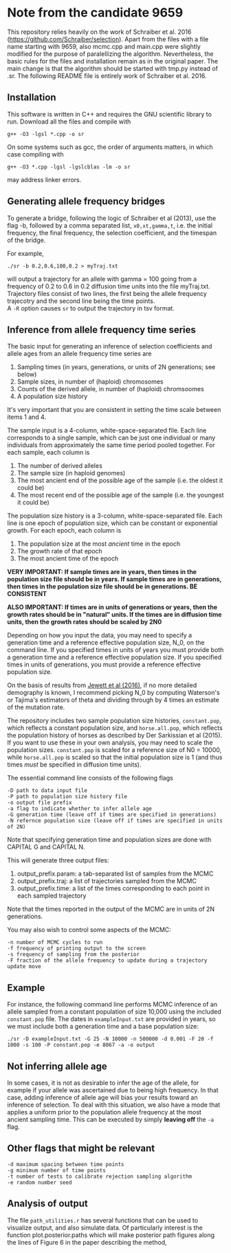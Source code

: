 # Note from the candidate 9659
This repository relies heavily on the work of Schraiber et al. 2016 (https://github.com/Schraiber/selection). Apart from the files with a file name starting with 9659, also mcmc.cpp and main.cpp were slightly modified for the purpose of paralellizing the algorithm. Nevertheless, the basic rules for the files and installation remain as in the original paper. The main change is that the algorithm should be started with tmp.py instead of .sr. The following README file is entirely work of Schraiber et al. 2016.

## Installation

This software is written in C++ and requires the GNU scientific library to run. Download all the files and compile with

```
g++ -O3 -lgsl *.cpp -o sr
```
On some systems such as gcc, the order of arguments matters, in which case
compiling with
```
g++ -O3 *.cpp -lgsl -lgslcblas -lm -o sr
```
may address linker errors.

## Generating allele frequency bridges

To generate a bridge, following the logic of Schraiber et al (2013), use the flag -b, followed by a comma separated list,
`x0,xt,gamma,t`, i.e. the initial frequency, the final frequency, the selection coefficient, and the timespan of the bridge.

For example,

```
./sr -b 0.2,0.6,100,0.2 > myTraj.txt
```

will output a trajectory for an allele with gamma = 100 going from a frequency of 0.2 to 0.6 in 0.2 diffusion time units into the file myTraj.txt. Trajectory files consist of two lines, the first being the allele frequency trajecotry and the second line being the time points.  
A `-R` option causes `sr` to output the trajectory in tsv format.

## Inference from allele frequency time series

The basic input for generating an inference of selection coefficients and allele ages from an allele frequency time series are

1. Sampling times (in years, generations, or units of 2N generations; see below)
2. Sample sizes, in number of (haploid) chromosomes
3. Counts of the derived allele, in number of (haploid) chromsoomes
4. A population size history

It's very important that you are consistent in setting the time scale between items 1 and 4. 

The sample input is a 4-column, white-space-separated file. Each line corresponds to a single sample, which can be just one individual or many individuals from approximately the same time period pooled together. For each sample, each column is

1. The number of derived alleles
2. The sample size (in haploid genomes)
3. The most ancient end of the possible age of the sample (i.e. the oldest it could be)
4. The most recent end of the possible age of the sample (i.e. the youngest it could be)

The population size history is a 3-column, white-space-separated file. Each line is one epoch of population size, which can be constant or exponential growth. For each epoch, each column is

1. The population size at the most *ancient* time in the epoch
2. The growth rate of that epoch
3. The most ancient time of the epoch

**VERY IMPORTANT: If sample times are in years, then times in the population size file should be in years. If sample times are in generations, then times in the population size file should be in generations. BE CONSISTENT**

**ALSO IMPORTANT: If times are in units of generations or years, then the growth rates should be in "natural" units. If the times are in diffusion time units, then the growth rates should be scaled by 2N0**

Depending on how you input the data, you may need to specify a generation time and a reference effective population size, N_0, on the command line. If you specified times in units of years you must provide both a generation time and a reference effective population size. If you specified times in units of generations, you must provide a reference effective population size.

On the basis of results from [Jewett et al (2016)](http://biorxiv.org/content/early/2016/04/12/048355.abstract), if no more detailed demography is known, I recommend picking N_0 by computing Waterson's or Tajima's estimators of theta and dividing through by 4 times an estimate of the mutation rate.

The repository includes two sample population size histories, `constant.pop`, which reflects a constant population size, and `horse.all.pop`, which reflects the population history of horses as described by Der Sarkissian et al (2015). If you want to use these in your own analysis, you may need to scale the population sizes. `constant.pop` is scaled for a reference size of N0 = 10000, while `horse.all.pop` is scaled so that the initial population size is 1 (and thus times *must* be specified in diffusion time units).

The essential command line consists of the following flags

```
-D path to data input file
-P path to population size history file
-o output file prefix
-a flag to indicate whether to infer allele age
-G generation time (leave off if times are specified in generations)
-N refernce population size (leave off if times are specified in units of 2N)
```
Note that specifying generation time and population sizes are done with CAPITAL G and CAPITAL N.

This will generate three output files:

1. output_prefix.param: a tab-separated list of samples from the MCMC
2. output_prefix.traj: a list of trajectories sampled from the MCMC
3. output_prefix.time: a list of the times corresponding to each point in each sampled trajectory

Note that the times reported in the output of the MCMC are in units of 2N generations.

You may also wish to control some aspects of the MCMC:

```
-n number of MCMC cycles to run
-f frequency of printing output to the screen
-s frequency of sampling from the posterior
-F fraction of the allele frequency to update during a trajectory update move
```
## Example
For instance, the following command line performs MCMC inference of an allele sampled from a constant population of size 10,000 using the included `constant.pop` file. The dates in `exampleInput.txt` are provided in years, so we must include both a generation time and a base population size: 

```
./sr -D exampleInput.txt -G 25 -N 10000 -n 500000 -d 0.001 -F 20 -f 1000 -s 100 -P constant.pop -e 8067 -a -o output
```

## Not inferring allele age

In some cases, it is not as desirable to infer the age of the allele, for example if your allele was ascertained due to being high frequency. In that case, adding inference of allele age will bias your results toward an inference of selection. To deal with this situation, we also have a mode that applies a uniform prior to the population allele frequency at the most ancient sampling time. This can be executed by simply **leaving off** the `-a` flag.

## Other flags that might be relevant

```
-d maximum spacing between time points
-g minimum number of time points
-t number of tests to calibrate rejection sampling algorithm
-e random number seed
```

## Analysis of output

The file `path_utilities.r` has several functions that can be used to visualize output, and also simulate data. Of particularly interest is the function plot.posterior.paths which will make posterior path figures along the lines of Figure 6 in the paper describing the method,
